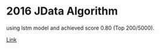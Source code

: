 # 2016 JData Algorithm

using lstm model and achieved score 0.80 (Top 200/5000).

[Link](http://www.datafountain.cn/projects/jdata/)

